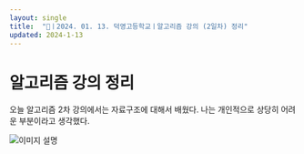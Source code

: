 ```yaml
---
layout: single
title:  "📢ㅣ2024. 01. 13. 덕영고등학교ㅣ알고리즘 강의 (2일차) 정리"
updated: 2024-1-13
---
```


# 알고리즘 강의 정리

오늘 알고리즘 2차 강의에서는 자료구조에 대해서 배웠다. 나는 개인적으로 상당히 어려운 부분이라고 생각했다.

![이미지 설명](https://velog.velcdn.com/images/ez0ez0/post/31ac3962-0fa0-4c87-abc1-850b5cab3561/image.png)


